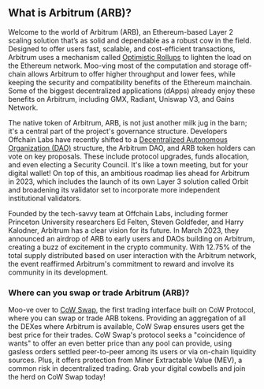 <h2>What is Arbitrum (ARB)?</h2>
<p>Welcome to the world of Arbitrum (ARB), an Ethereum-based Layer 2 scaling solution that’s as solid and dependable as a robust cow in the field. Designed to offer users fast, scalable, and cost-efficient transactions, Arbitrum uses a mechanism called <a href="https://ethereum.org/en/developers/docs/scaling/optimistic-rollups/" rel="nofollow noreferrer noopener" target="_blank">Optimistic Rollups</a> to lighten the load on the Ethereum network. Moo-ving most of the computation and storage off-chain allows Arbitrum to offer higher throughput and lower fees, while keeping the security and compatibility benefits of the Ethereum mainchain. Some of the biggest decentralized applications (dApps) already enjoy these benefits on Arbitrum, including GMX, Radiant, Uniswap V3, and Gains Network.</p>

<p>The native token of Arbitrum, ARB, is not just another milk jug in the barn; it's a central part of the project's governance structure. Developers Offchain Labs have recently shifted to a <a href="https://en.wikipedia.org/wiki/Decentralized_autonomous_organization" rel="nofollow noreferrer noopener" target="_blank">Decentralized Autonomous Organization (DAO)</a> structure, the Arbitrum DAO, and ARB token holders can vote on key proposals. These include protocol upgrades, funds allocation, and even electing a Security Council. It's like a town meeting, but for your digital wallet! On top of this, an ambitious roadmap lies ahead for Arbitrum in 2023, which includes the launch of its own Layer 3 solution called Orbit and broadening its validator set to incorporate more independent institutional validators.</p>

<p>Founded by the tech-savvy team at Offchain Labs, including former Princeton University researchers Ed Felten, Steven Goldfeder, and Harry Kalodner, Arbitrum has a clear vision for its future. In March 2023, they announced an airdrop of ARB to early users and DAOs building on Arbitrum, creating a buzz of excitement in the crypto community. With 12.75% of the total supply distributed based on user interaction with the Arbitrum network, the event reaffirmed Arbitrum's commitment to reward and involve its community in its development.</p>

<h3>Where can you swap or trade Arbitrum (ARB)?</h3>
<p>Moo-ve over to <a href="https://swap.cow.fi/" rel="noopener" target="_blank">CoW Swap</a>, the first trading interface built on CoW Protocol, where you can swap or trade ARB tokens. Providing an aggregation of all the DEXes where Arbitrum is available, CoW Swap ensures users get the best price for their trades. CoW Swap's protocol seeks a "coincidence of wants" to offer an even better price than any pool can provide, using gasless orders settled peer-to-peer among its users or via on-chain liquidity sources. Plus, it offers protection from Miner Extractable Value (MEV), a common risk in decentralized trading. Grab your digital cowbells and join the herd on CoW Swap today!</p>